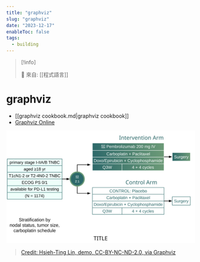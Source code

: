 ```yaml
---
title: "graphviz"
slug: "graphviz"
date: "2023-12-17"
enableToc: false
tags:
  - building
---
```


> [!info]
>
> 🌱 來自: [[程式語言]]

# graphviz

- [[graphviz cookbook.md|graphviz cookbook]]
- [Graphviz Online](https://dreampuf.github.io/GraphvizOnline/)

![height:450px title: demo](./src/demo.svg)

> [Credit: Hsieh-Ting Lin, demo, CC-BY-NC-ND-2.0, via Graphviz](./src/demo.gv)

